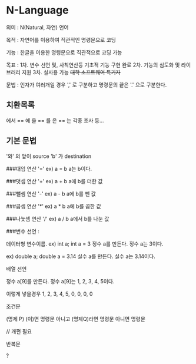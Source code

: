 # N-Language

의미 : N(Natural, 자연) 언어

목적 : 자연어를 이용하여 직관적인 명령문으로 코딩

기능 : 한글을 이용한 명령문으로 직관적으로 코딩 가능

목표 : 1차. 변수 선언 및, 사칙연산등 기초적 기능 구현 완료
      2차. 기능의 심도화 및 라이브러리 지원
      3차. 실사용 가능 ~~대학 소프트웨어 특기자~~

문법 : 인자가 여러개일 경우 ',' 로 구분하고 명령문의 끝은 '.' 으로 구분한다.

## 치환목록

에서 == 에
을 == 를
은 == 는
각종 조사 등...

## 기본 문법

'와' 의 앞이 source 'b' 가 destination

###대입 연산 '='
ex) a = b
a는 b이다.

###덧셈 연산 '+'
ex) a + b
a에 b를 더한 값

###뺄셈 연산 '-'
ex) a - b
a에 b를 뺀 값

###곱셈 연산 '*'
ex) a * b
a에 b를 곱한 값

###나눗셈 연산 '/'
ex) a / b
a에서 b를 나눈 값

###변수 선언 :

데이터형 변수이름.
ex) int a; int a = 3
정수 a를 만든다.
정수 a는 3이다.

ex) double a; double a = 3.14
실수 a를 만든다.
실수 a는 3.14이다.

배열 선언

정수 a[9]를 만든다.
정수 a[9]는 1, 2, 3, 4, 5이다.

이렇게 넣을경우 1, 2, 3, 4, 5, 0, 0, 0, 0

조건문

(명제 P) (이)면 명령문
아니고 (명제Q)라면 명령문
아니면 명령문

// 개편 필요

반복문

?
